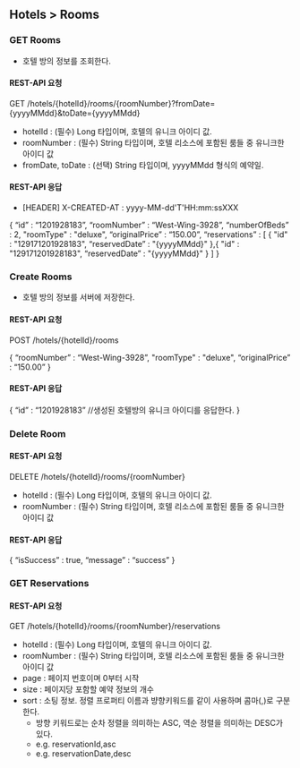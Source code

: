 ## Hotels > Rooms 
### GET Rooms
- 호텔 방의 정보를 조회한다.

#### REST-API 요청
GET /hotels/{hotelId}/rooms/{roomNumber}?fromDate={yyyyMMdd}&toDate={yyyyMMdd}
- hotelId : (필수) Long 타입이며, 호텔의 유니크 아이디 값. 
- roomNumber : (필수) String 타입이며, 호텔 리소스에 포함된 룸들 중 유니크한 아이디 값
- fromDate, toDate : (선택) String 타입이며, yyyyMMdd 형식의 예약일.

#### REST-API 응답
- [HEADER] X-CREATED-AT : yyyy-MM-dd'T'HH:mm:ssXXX 

{
    “id” : “1201928183”,
    “roomNumber” : “West-Wing-3928”,
    “numberOfBeds” : 2,
    "roomType" : "deluxe",
    “originalPrice” : “150.00”,
    “reservations” : [
	    { 
	        "id" : "129171201928183",
	        “reservedDate” : "{yyyyMMdd}"
	    },{ 
            "id" : "129171201928183",
        	“reservedDate” : "{yyyyMMdd}"
        }
    ]
}

### Create Rooms
- 호텔 방의 정보를 서버에 저장한다.

#### REST-API 요청
POST /hotels/{hotelId}/rooms

{
    “roomNumber” : “West-Wing-3928”,
    "roomType" : "deluxe",
    “originalPrice” : “150.00”
}

#### REST-API 응답 
{
    “id” : “1201928183” //생성된 호텔방의 유니크 아이디를 응답한다.
}




### Delete Room 

#### REST-API 요청
DELETE /hotels/{hotelId}/rooms/{roomNumber}
- hotelId : (필수) Long 타입이며, 호텔의 유니크 아이디 값. 
- roomNumber : (필수) String 타입이며, 호텔 리소스에 포함된 룸들 중 유니크한 아이디 값

#### REST-API 응답
{
    “isSuccess” : true,
    “message” : “success”
}


### GET Reservations 

#### REST-API 요청
GET /hotels/{hotelId}/rooms/{roomNumber}/reservations
- hotelId : (필수) Long 타입이며, 호텔의 유니크 아이디 값. 
- roomNumber : (필수) String 타입이며, 호텔 리소스에 포함된 룸들 중 유니크한 아이디 값
- page : 페이지 번호이며 0부터 시작
- size : 페이지당 포함할 예약 정보의 개수
- sort : 소팅 정보. 정렬 프로퍼티 이름과 뱡향키워드를 같이 사용하며 콤마(,)로 구분한다.
    - 방향 키워드로는 순차 정렬을 의미하는 ASC, 역순 정렬을 의미하는 DESC가 있다.  
    - e.g. reservationId,asc
    - e.g. reservationDate,desc
